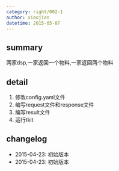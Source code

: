 ```yaml
---
category: right/002-1
author: xiaojian
datetime: 2015-05-07
---
```


## summary

两家dsp,一家返回一个物料,一家返回两个物料

## detail

1. 修改config.yaml文件
1. 编写request文件和response文件
1. 编写result文件
1. 运行tkit

## changelog

- 2015-04-23: 初始版本
- 2015-04-23: 初始版本